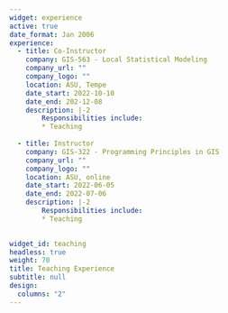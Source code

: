 ```yaml
---
widget: experience
active: true
date_format: Jan 2006
experience:
  - title: Co-Instructor
    company: GIS-563 - Local Statistical Modeling
    company_url: ""
    company_logo: ""
    location: ASU, Tempe
    date_start: 2022-10-10
    date_end: 202-12-08
    description: |-2
        Responsibilities include:
        * Teaching
        
  - title: Instructor
    company: GIS-322 - Programming Principles in GIS
    company_url: ""
    company_logo: ""
    location: ASU, online
    date_start: 2022-06-05
    date_end: 2022-07-06
    description: |-2
        Responsibilities include:
        * Teaching

        
widget_id: teaching
headless: true
weight: 70
title: Teaching Experience
subtitle: null
design:
  columns: "2"
---
```

